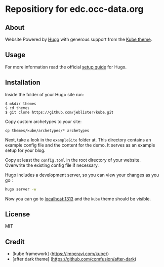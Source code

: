 # Repositiory for edc.occ-data.org


## About

Website Powered by [Hugo](https://gohugo.io/) with generous support from the [Kube theme](https://github.com/jeblister/kube). 

## Usage

For more information read the official [setup guide](//gohugo.io/overview/installing/) for Hugo.

## Installation

Inside the folder of your Hugo site run:

    $ mkdir themes
    $ cd themes
    $ git clone https://github.com/jeblister/kube.git

Copy custom archetypes to your site:

```shell
cp themes/kube/archetypes/* archetypes
```


Next, take a look in the `exampleSite` folder at. This directory contains an example config file and the content for the demo. It serves as an example setup for your blog. 

Copy at least the `config.toml` in the root directory of your website. Overwrite the existing config file if necessary. 

Hugo includes a development server, so you can view your changes as you go :

``` sh
hugo server -w
```

Now you can go to [localhost:1313](http://localhost:1313) and the `kube`
theme should be visible.


## License

MIT

## Credit 

- [kube framework] (https://imperavi.com/kube/)
- [after dark theme] (https://github.com/comfusion/after-dark)

